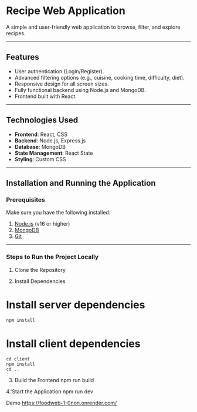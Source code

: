 # Recipe Web Application

A simple and user-friendly web application to browse, filter, and explore recipes.

---

## Features
- User authentication (Login/Register).
- Advanced filtering options (e.g., cuisine, cooking time, difficulty, diet).
- Responsive design for all screen sizes.
- Fully functional backend using Node.js and MongoDB.
- Frontend built with React.

---

## Technologies Used
- **Frontend**: React, CSS
- **Backend**: Node.js, Express.js
- **Database**: MongoDB
- **State Management**: React State
- **Styling**: Custom CSS

---

## Installation and Running the Application

### Prerequisites
Make sure you have the following installed:
1. [Node.js](https://nodejs.org/) (v16 or higher)
2. [MongoDB](https://www.mongodb.com/)
3. [Git](https://git-scm.com/)

---

### Steps to Run the Project Locally

1. Clone the Repository

2. Install Dependencies
# Install server dependencies
    npm install

# Install client dependencies
    cd client
    npm install
    cd ..

3. Build the Frontend
     npm run build
   
4.'Start the Application
    npm run dev

Demo 
https://foodweb-1-0non.onrender.com/
